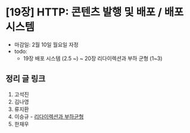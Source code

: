 # [19장] HTTP: 콘텐츠 발행 및 배포 / 배포 시스템

- 마감일: 2월 10일 월요일 자정
- todo:
  - 19장 배포 시스템 (2.5 ~) ~ 20장 리다이렉션과 부하 군형 (1~3)

## 정리 글 링크

1. 고석진
2. 김나영
3. 류지환
4. 이승규 - [리다이렉션과 부하균형](https://ideveloper2.dev/blog/2020-02-09--%EB%A6%AC%EB%8B%A4%EC%9D%B4%EB%A0%89%EC%85%98%EA%B3%BC-%EB%B6%80%ED%95%98%EA%B7%A0%ED%98%95/)
5. 한재우
